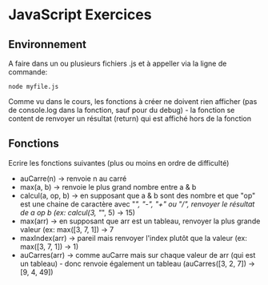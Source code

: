 # JavaScript Exercices

## Environnement

A faire dans un ou plusieurs fichiers .js et à appeller via la ligne de commande:

    node myfile.js

Comme vu dans le cours, les fonctions à créer ne doivent rien afficher (pas de console.log dans la fonction, sauf pour du debug) - la fonction se content de renvoyer un résultat (return) qui est affiché hors de la fonction

## Fonctions

Ecrire les fonctions suivantes (plus ou moins en ordre de difficulté)

- auCarre(n) -> renvoie n au carré
- max(a, b) -> renvoie le plus grand nombre entre a & b
- calcul(a, op, b) -> en supposant que a & b sont des nombre et que "op" est une chaine de caractère avec "*", "-", "+" ou "/", renvoyer le résultat de a op b (ex: calcul(3, "*", 5) -> 15)
- max(arr) -> en supposant que arr est un tableau, renvoyer la plus grande valeur (ex: max([3, 7, 1]) -> 7
- maxIndex(arr) -> pareil mais renvoyer l'index plutôt que la valeur (ex: max([3, 7, 1]) -> 1)
- auCarres(arr) -> comme auCarre mais sur chaque valeur de arr (qui est un tableau) - donc renvoie également un tableau (auCarres([3, 2, 7]) -> [9, 4, 49])

